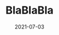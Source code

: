 ---
title:  "BlaBlaBla"
excerpt: "Holly Molly"

categories:
  - Test
tags:
  - [Blog, jekyll, Github, Git]

toc: true
toc_sticky: true
 
date: 2021-07-03
last_modified_at: 2021-07-03
---